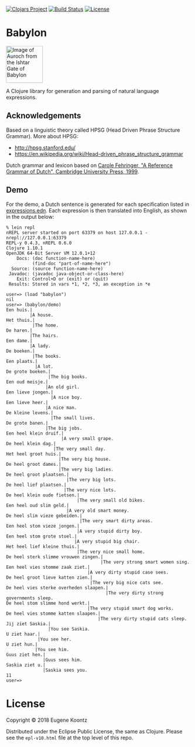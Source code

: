 [![Clojars Project](https://img.shields.io/clojars/v/babylon.svg)](https://clojars.org/babylon)
[![Build Status](https://secure.travis-ci.org/ekoontz/babylon.png?branch=master)](http://travis-ci.org/ekoontz/babylon)
[![License](https://img.shields.io/badge/License-EPL%201.0-red.svg)](https://opensource.org/licenses/EPL-1.0)

# Babylon

<div>
  <a href="https://en.wikipedia.org/wiki/Ishtar_Gate">
    <img alt="Image of Auroch from the Ishtar Gate of Babylon" 
         src="https://www.ancient.eu/uploads/images/738.jpg?v=1485682813" height="100">
  </a>
</div>

A Clojure library for generation and parsing of natural language expressions.

## Acknowledgements

Based on a linguistic theory called HPSG (Head Driven Phrase Structure Grammar). More about HPSG:

- http://hpsg.stanford.edu/
- https://en.wikipedia.org/wiki/Head-driven_phrase_structure_grammar

Dutch grammar and lexicon based on [Carole Fehringer, "A Reference Grammar of Dutch", Cambridge University Press, 1999](https://books.google.nl/books/about/A_Reference_Grammar_of_Dutch.html?id=hXZNkFqILp0C&redir_esc=y). 

## Demo

For the demo, a Dutch sentence is generated for each specification listed in
<a href="https://github.com/ekoontz/babylon/blob/master/src/babylon/nederlands/expressions.edn">expressions.edn</a>. 
Each expression is then translated into English, as shown in the output below:

```
% lein repl
nREPL server started on port 63379 on host 127.0.0.1 - nrepl://127.0.0.1:63379
REPL-y 0.4.3, nREPL 0.6.0
Clojure 1.10.1
OpenJDK 64-Bit Server VM 12.0.1+12
    Docs: (doc function-name-here)
          (find-doc "part-of-name-here")
  Source: (source function-name-here)
 Javadoc: (javadoc java-object-or-class-here)
    Exit: Control+D or (exit) or (quit)
 Results: Stored in vars *1, *2, *3, an exception in *e

user=> (load "babylon")
nil
user=> (babylon/demo)
Een huis.|
         |A house.
Het thuis.|
          |The home.
De haren.|
         |The hairs.
Een dame.|
         |A lady.
De boeken.|
          |The books.
Een plaats.|
           |A lot.
De grote boeken.|
                |The big books.
Een oud meisje.|
               |An old girl.
Een lieve jongen.|
                 |A nice boy.
Een lieve heer.|
               |A nice man.
De kleine levens.|
                 |The small lives.
De grote banen.|
               |The big jobs.
Een heel klein druif.|
                     |A very small grape.
De heel klein dag.|
                  |The very small day.
Het heel groot huis.|
                    |The very big house.
De heel groot dames.|
                    |The very big ladies.
De heel groot plaatsen.|
                       |The very big lots.
De heel lief plaatsen.|
                      |The very nice lots.
De heel klein oude fietsen.|
                           |The very small old bikes.
Een heel oud slim geld.|
                       |A very old smart money.
De heel slim vieze gebeiden.|
                            |The very smart dirty areas.
Een heel stom vieze jongen.|
                           |A very stupid dirty boy.
Een heel stom grote stoel.|
                          |A very stupid big chair.
Het heel lief kleine thuis.|
                           |The very nice small home.
De heel sterk slimme vrouwen zingen.|
                                    |The very strong smart women sing.
Een heel vies stomme zaak ziet.|
                               |A very dirty stupid case sees.
De heel groot lieve katten zien.|
                                |The very big nice cats see.
De heel vies sterke overheden slaapen.|
                                      |The very dirty strong governments sleep.
De heel stom slimme hond werkt.|
                               |The very stupid smart dog works.
De heel vies stomme katten slaapen.|
                                   |The very dirty stupid cats sleep.
Jij ziet Saskia.|
                |You see Saskia.
U ziet haar.|
            |You see her.
U ziet hun.|
           |You see him.
Guus ziet hen.|
              |Guus sees him.
Saskia ziet u.|
              |Saskia sees you.
11
user=>
```

# License

Copyright © 2018 Eugene Koontz

Distributed under the Eclipse Public License, the same as Clojure.
Please see the `epl-v10.html` file at the top level of this repo.
